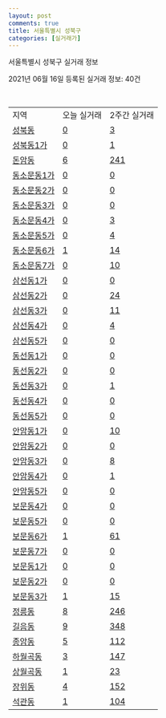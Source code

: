 ```yaml
---
layout: post
comments: true
title: 서울특별시 성북구
categories: [실거래가]
---
```


서울특별시 성북구 실거래 정보

2021년 06월 16일 등록된 실거래 정보: 40건

<script type="text/javascript">
  google.charts.load('current', {'packages':['corechart']});
  google.charts.setOnLoadCallback(drawChart);

  function drawChart() {
    var data = google.visualization.arrayToDataTable([['거래일', '매매', '전월세', '전매'], ['2021-02', 1, 78, 0], ['2021-03', 26, 174, 0], ['2021-04', 160, 354, 0], ['2021-05', 202, 405, 1], ['2021-06', 18, 124, 0]]);

    var options = {
      title: '최근 유형별 거래량 추이',
      legend: { position: 'bottom' }
    };

    var chart = new google.visualization.LineChart(document.getElementById('columnchart_material'));
    chart.draw(data, (options));
  }
</script>

<div id="columnchart_material" style="width: 450px; margin-left: -35px"></div>
<br>
<table class="sortable">
  <tr>
    <td>지역</td>
    <td>오늘 실거래</td>
    <td>2주간 실거래</td>
  </tr>

  
  <tr class="item">
    <td><a href="1129010100.html">성북동</a></td>
    <td><a href="1129010100.html">0</a></td>
    <td><a href="1129010100.html">3</a></td>
  </tr>
    

  <tr class="item">
    <td><a href="1129010200.html">성북동1가</a></td>
    <td><a href="1129010200.html">0</a></td>
    <td><a href="1129010200.html">1</a></td>
  </tr>
    

  <tr class="item">
    <td><a href="1129010300.html">돈암동</a></td>
    <td><a href="1129010300.html">6</a></td>
    <td><a href="1129010300.html">241</a></td>
  </tr>
    

  <tr class="item">
    <td><a href="1129010400.html">동소문동1가</a></td>
    <td><a href="1129010400.html">0</a></td>
    <td><a href="1129010400.html">0</a></td>
  </tr>
    

  <tr class="item">
    <td><a href="1129010500.html">동소문동2가</a></td>
    <td><a href="1129010500.html">0</a></td>
    <td><a href="1129010500.html">0</a></td>
  </tr>
    

  <tr class="item">
    <td><a href="1129010600.html">동소문동3가</a></td>
    <td><a href="1129010600.html">0</a></td>
    <td><a href="1129010600.html">0</a></td>
  </tr>
    

  <tr class="item">
    <td><a href="1129010700.html">동소문동4가</a></td>
    <td><a href="1129010700.html">0</a></td>
    <td><a href="1129010700.html">3</a></td>
  </tr>
    

  <tr class="item">
    <td><a href="1129010800.html">동소문동5가</a></td>
    <td><a href="1129010800.html">0</a></td>
    <td><a href="1129010800.html">4</a></td>
  </tr>
    

  <tr class="item">
    <td><a href="1129010900.html">동소문동6가</a></td>
    <td><a href="1129010900.html">1</a></td>
    <td><a href="1129010900.html">14</a></td>
  </tr>
    

  <tr class="item">
    <td><a href="1129011000.html">동소문동7가</a></td>
    <td><a href="1129011000.html">0</a></td>
    <td><a href="1129011000.html">10</a></td>
  </tr>
    

  <tr class="item">
    <td><a href="1129011100.html">삼선동1가</a></td>
    <td><a href="1129011100.html">0</a></td>
    <td><a href="1129011100.html">0</a></td>
  </tr>
    

  <tr class="item">
    <td><a href="1129011200.html">삼선동2가</a></td>
    <td><a href="1129011200.html">0</a></td>
    <td><a href="1129011200.html">24</a></td>
  </tr>
    

  <tr class="item">
    <td><a href="1129011300.html">삼선동3가</a></td>
    <td><a href="1129011300.html">0</a></td>
    <td><a href="1129011300.html">11</a></td>
  </tr>
    

  <tr class="item">
    <td><a href="1129011400.html">삼선동4가</a></td>
    <td><a href="1129011400.html">0</a></td>
    <td><a href="1129011400.html">4</a></td>
  </tr>
    

  <tr class="item">
    <td><a href="1129011500.html">삼선동5가</a></td>
    <td><a href="1129011500.html">0</a></td>
    <td><a href="1129011500.html">0</a></td>
  </tr>
    

  <tr class="item">
    <td><a href="1129011600.html">동선동1가</a></td>
    <td><a href="1129011600.html">0</a></td>
    <td><a href="1129011600.html">0</a></td>
  </tr>
    

  <tr class="item">
    <td><a href="1129011700.html">동선동2가</a></td>
    <td><a href="1129011700.html">0</a></td>
    <td><a href="1129011700.html">0</a></td>
  </tr>
    

  <tr class="item">
    <td><a href="1129011800.html">동선동3가</a></td>
    <td><a href="1129011800.html">0</a></td>
    <td><a href="1129011800.html">1</a></td>
  </tr>
    

  <tr class="item">
    <td><a href="1129011900.html">동선동4가</a></td>
    <td><a href="1129011900.html">0</a></td>
    <td><a href="1129011900.html">0</a></td>
  </tr>
    

  <tr class="item">
    <td><a href="1129012000.html">동선동5가</a></td>
    <td><a href="1129012000.html">0</a></td>
    <td><a href="1129012000.html">0</a></td>
  </tr>
    

  <tr class="item">
    <td><a href="1129012100.html">안암동1가</a></td>
    <td><a href="1129012100.html">0</a></td>
    <td><a href="1129012100.html">10</a></td>
  </tr>
    

  <tr class="item">
    <td><a href="1129012200.html">안암동2가</a></td>
    <td><a href="1129012200.html">0</a></td>
    <td><a href="1129012200.html">0</a></td>
  </tr>
    

  <tr class="item">
    <td><a href="1129012300.html">안암동3가</a></td>
    <td><a href="1129012300.html">0</a></td>
    <td><a href="1129012300.html">8</a></td>
  </tr>
    

  <tr class="item">
    <td><a href="1129012400.html">안암동4가</a></td>
    <td><a href="1129012400.html">0</a></td>
    <td><a href="1129012400.html">1</a></td>
  </tr>
    

  <tr class="item">
    <td><a href="1129012500.html">안암동5가</a></td>
    <td><a href="1129012500.html">0</a></td>
    <td><a href="1129012500.html">0</a></td>
  </tr>
    

  <tr class="item">
    <td><a href="1129012600.html">보문동4가</a></td>
    <td><a href="1129012600.html">0</a></td>
    <td><a href="1129012600.html">0</a></td>
  </tr>
    

  <tr class="item">
    <td><a href="1129012700.html">보문동5가</a></td>
    <td><a href="1129012700.html">0</a></td>
    <td><a href="1129012700.html">0</a></td>
  </tr>
    

  <tr class="item">
    <td><a href="1129012800.html">보문동6가</a></td>
    <td><a href="1129012800.html">1</a></td>
    <td><a href="1129012800.html">61</a></td>
  </tr>
    

  <tr class="item">
    <td><a href="1129012900.html">보문동7가</a></td>
    <td><a href="1129012900.html">0</a></td>
    <td><a href="1129012900.html">0</a></td>
  </tr>
    

  <tr class="item">
    <td><a href="1129013000.html">보문동1가</a></td>
    <td><a href="1129013000.html">0</a></td>
    <td><a href="1129013000.html">0</a></td>
  </tr>
    

  <tr class="item">
    <td><a href="1129013100.html">보문동2가</a></td>
    <td><a href="1129013100.html">0</a></td>
    <td><a href="1129013100.html">0</a></td>
  </tr>
    

  <tr class="item">
    <td><a href="1129013200.html">보문동3가</a></td>
    <td><a href="1129013200.html">1</a></td>
    <td><a href="1129013200.html">15</a></td>
  </tr>
    

  <tr class="item">
    <td><a href="1129013300.html">정릉동</a></td>
    <td><a href="1129013300.html">8</a></td>
    <td><a href="1129013300.html">246</a></td>
  </tr>
    

  <tr class="item">
    <td><a href="1129013400.html">길음동</a></td>
    <td><a href="1129013400.html">9</a></td>
    <td><a href="1129013400.html">348</a></td>
  </tr>
    

  <tr class="item">
    <td><a href="1129013500.html">종암동</a></td>
    <td><a href="1129013500.html">5</a></td>
    <td><a href="1129013500.html">112</a></td>
  </tr>
    

  <tr class="item">
    <td><a href="1129013600.html">하월곡동</a></td>
    <td><a href="1129013600.html">3</a></td>
    <td><a href="1129013600.html">147</a></td>
  </tr>
    

  <tr class="item">
    <td><a href="1129013700.html">상월곡동</a></td>
    <td><a href="1129013700.html">1</a></td>
    <td><a href="1129013700.html">23</a></td>
  </tr>
    

  <tr class="item">
    <td><a href="1129013800.html">장위동</a></td>
    <td><a href="1129013800.html">4</a></td>
    <td><a href="1129013800.html">152</a></td>
  </tr>
    

  <tr class="item">
    <td><a href="1129013900.html">석관동</a></td>
    <td><a href="1129013900.html">1</a></td>
    <td><a href="1129013900.html">104</a></td>
  </tr>
    


</table>


    